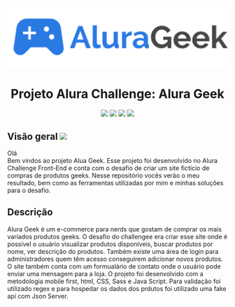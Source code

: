 <p align="center"> 
  <img src="./assets/img/Logo.svg" width="600px">
</p>
<h1 align="center">Projeto Alura Challenge: Alura Geek</h1>
<p align="center">
  <img src="https://img.shields.io/badge/HTML5-E34F26?style=for-the-badge&logo=html5&logoColor=white">
  <img src="https://img.shields.io/badge/CSS3-1572B6?style=for-the-badge&logo=css3&logoColor=white">
  <img src="https://img.shields.io/badge/JavaScript-323330?style=for-the-badge&logo=javascript&logoColor=F7DF1E">
  <img src="https://img.shields.io/badge/Sass-CC6699?style=for-the-badge&logo=sass&logoColor=white">
</p>
<h2>Visão geral <img src="https://img.shields.io/badge/trabalho-em%20progresso-brightgreen"></h2>
<p>Olá<br>Bem vindos ao projeto Alua Geek. Esse projeto foi desenvolvido no Alura Challenge Front-End e conta com o desafio de criar um site fictício de compras de produtos geeks. Nesse repositório vocês verão o meu resultado, bem como as ferramentas utilizadas por mim e minhas soluções para o desafio.</p>
<h2>Descrição</h2>
<p>Alura Geek é um e-commerce para nerds que gostam de comprar os mais variados produtos geeks. O desafio do challengee era criar esse site onde é possível o usuário visualizar produtos disponíveis, buscar produtos por nome, ver descrição do produtos. Também existe uma área de login para administradores quem têm acesso conseguirem adicionar novos produtos. O site também conta com um formualário de contato onde o usuário pode enviar uma mensagem para a loja. O projeto foi desenvolvido com a metodologia mobile first, html, CSS, Sass e Java Script. Para validação foi utilizado regex e para hospedar os dados dos prdutos foi utilizado uma fake api com Json Server.</p>
